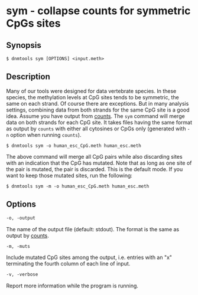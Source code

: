 # sym - collapse counts for symmetric CpGs sites

## Synopsis
```console
$ dnmtools sym [OPTIONS] <input.meth>
```

## Description

Many of our tools were designed for data vertebrate species. In these
species, the methylation levels at CpG sites tends to be symmetric,
the same on each strand. Of course there are exceptions. But in many
analysis settings, combining data from both strands for the same CpG
site is a good idea. Assume you have output from
[counts](../counts). The `sym` command will merge data on both strands
for each CpG site. It takes files having the same format as output by
`counts` with either all cytosines or CpGs only (generated with `-n`
option when running `counts`).
```console
$ dnmtools sym -o human_esc_CpG.meth human_esc.meth
```
The above command will merge all CpG pairs while also discarding sites
with an indication that the CpG has mutated. Note that as long as one
site of the pair is mutated, the pair is discarded. This is the
default mode. If you want to keep those mutated sites, run the
following:
```console
$ dnmtools sym -m -o human_esc_CpG.meth human_esc.meth
```

## Options

```txt
-o, -output
```
The name of the output file (default: stdout). The format is
the same as output by [counts](../counts).

```txt
-m, -muts
```
Include mutated CpG sites among the output, i.e. entries with an "x"
terminating the fourth column of each line of input.

```txt
-v, -verbose
```
Report more information while the program is running.
